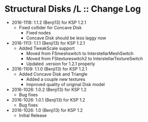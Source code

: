 # Structural Disks /L :: Change Log

* 2016-1118: 1.1.2 (Benji13) for KSP 1.2.1
	+ Fixed collider for Concave Disk
		- Fixed nodes
		- Concave Disk should be less laggy now
* 2016-1113: 1.1.1 (Benji13) for KSP 1.2.1
	+ Added TweakScale support
		- Moved from FSmeshswitch to InterstellarMeshSwitch
		- Moved from FStextureswitch2 to InterstellarTextureSwitch
		- Updated .version for 1.2.1 properly
* 2016-1109: 1.1.0 (Benji13) for KSP 1.2.1
	+ Added Concave Disk and Triangle
		- Added a couple new textures
		- Improved quality of original Disk model
* 2016-1026: 1.0.2 (Benji13) for KSP 1.2
	+ Bug fixes
* 2016-1026: 1.0.1 (Benji13) for KSP 1.2
	+ Bug fixes
* 2016-1026: 1.0 (Benji13) for KSP 1.2
	+ Initial Release
